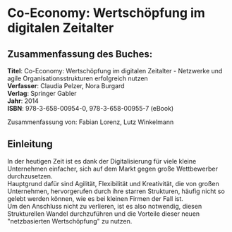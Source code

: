 # Co-Economy: Wertschöpfung im digitalen Zeitalter

## Zusammenfassung des Buches:

**Titel**: Co-Economy: Wertschöpfung im digitalen Zeitalter - Netzwerke und agile Organisationsstrukturen erfolgreich nutzen  
**Verfasser**: Claudia Pelzer, Nora Burgard  
**Verlag**: Springer Gabler  
**Jahr**: 2014  
**ISBN**: 978-3-658-00954-0, 978-3-658-00955-7 \(eBook\)

Zusammenfassung von: Fabian Lorenz, Lutz Winkelmann

## Einleitung

In der heutigen Zeit ist es dank der Digitalisierung für viele kleine Unternehmen einfacher, sich auf dem Markt gegen große Wettbewerber durchzusetzen.  
Hauptgrund dafür sind Agilität, Flexibilität und Kreativität, die von großen Unternehmen, hervorgerufen durch ihre starren Strukturen, häufig nicht so gelebt werden können, wie es bei kleinen Firmen der Fall ist.  
Um den Anschluss nicht zu verlieren, ist es also notwendig, diesen Strukturellen Wandel durchzuführen und die Vorteile dieser neuen "netzbasierten Wertschöpfung" zu nutzen.

